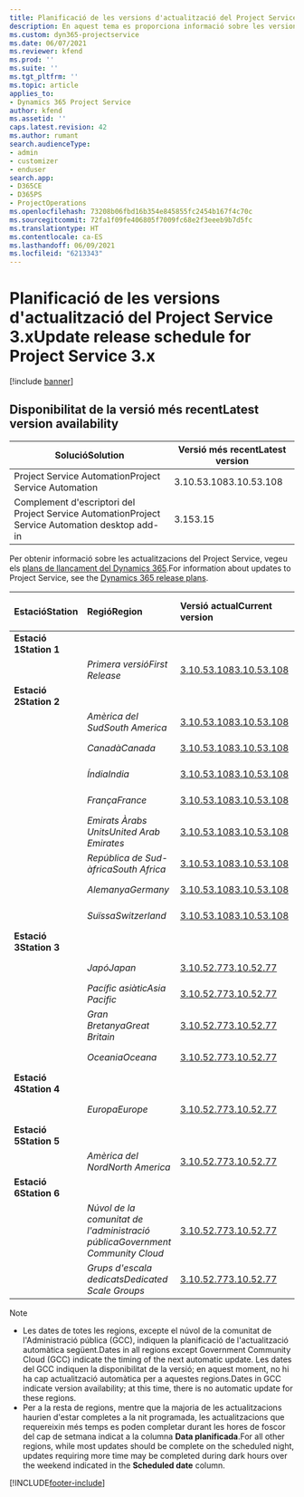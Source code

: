 ```yaml
---
title: Planificació de les versions d'actualització del Project Service 3.x
description: En aquest tema es proporciona informació sobre les versions disponibles i futures del Dynamics 365 Project Service Automation.
ms.custom: dyn365-projectservice
ms.date: 06/07/2021
ms.reviewer: kfend
ms.prod: ''
ms.suite: ''
ms.tgt_pltfrm: ''
ms.topic: article
applies_to:
- Dynamics 365 Project Service
author: kfend
ms.assetid: ''
caps.latest.revision: 42
ms.author: rumant
search.audienceType:
- admin
- customizer
- enduser
search.app:
- D365CE
- D365PS
- ProjectOperations
ms.openlocfilehash: 73208b06fbd16b354e845855fc2454b167f4c70c
ms.sourcegitcommit: 72fa1f09fe406805f7009fc68e2f3eeeb9b7d5fc
ms.translationtype: HT
ms.contentlocale: ca-ES
ms.lasthandoff: 06/09/2021
ms.locfileid: "6213343"
---
```

# <a name="update-release-schedule-for-project-service-3x"></a><span data-ttu-id="eb0e6-103">Planificació de les versions d'actualització del Project Service 3.x</span><span class="sxs-lookup"><span data-stu-id="eb0e6-103">Update release schedule for Project Service 3.x</span></span>

[!include [banner](../includes/psa-now-project-operations.md)]

## <a name="latest-version-availability"></a><span data-ttu-id="eb0e6-104">Disponibilitat de la versió més recent</span><span class="sxs-lookup"><span data-stu-id="eb0e6-104">Latest version availability</span></span>

| <span data-ttu-id="eb0e6-105">Solució</span><span class="sxs-lookup"><span data-stu-id="eb0e6-105">Solution</span></span>  | <span data-ttu-id="eb0e6-106">Versió més recent</span><span class="sxs-lookup"><span data-stu-id="eb0e6-106">Latest version</span></span> |
|-------|----|
| <span data-ttu-id="eb0e6-107">Project Service Automation</span><span class="sxs-lookup"><span data-stu-id="eb0e6-107">Project Service Automation</span></span>    | <span data-ttu-id="eb0e6-108">3.10.53.108</span><span class="sxs-lookup"><span data-stu-id="eb0e6-108">3.10.53.108</span></span> |
| <span data-ttu-id="eb0e6-109">Complement d'escriptori del Project Service Automation</span><span class="sxs-lookup"><span data-stu-id="eb0e6-109">Project Service Automation desktop add-in</span></span>                | <span data-ttu-id="eb0e6-110">3.15</span><span class="sxs-lookup"><span data-stu-id="eb0e6-110">3.15</span></span>          |

<span data-ttu-id="eb0e6-111">Per obtenir informació sobre les actualitzacions del Project Service, vegeu els [plans de llançament del Dynamics 365](/dynamics365/release-plans/).</span><span class="sxs-lookup"><span data-stu-id="eb0e6-111">For information about updates to Project Service, see the [Dynamics 365 release plans](/dynamics365/release-plans/).</span></span> 

| <span data-ttu-id="eb0e6-112">Estació</span><span class="sxs-lookup"><span data-stu-id="eb0e6-112">Station</span></span>  | <span data-ttu-id="eb0e6-113">Regió</span><span class="sxs-lookup"><span data-stu-id="eb0e6-113">Region</span></span> | <span data-ttu-id="eb0e6-114">Versió actual</span><span class="sxs-lookup"><span data-stu-id="eb0e6-114">Current version</span></span> | <span data-ttu-id="eb0e6-115">Versió següent</span><span class="sxs-lookup"><span data-stu-id="eb0e6-115">Next version</span></span> |  <span data-ttu-id="eb0e6-116">Data planificada</span><span class="sxs-lookup"><span data-stu-id="eb0e6-116">Scheduled date</span></span>
| :---   | :---   | :---   | :---   |:---   |         
|<span data-ttu-id="eb0e6-117"><strong>Estació 1</strong></span><span class="sxs-lookup"><span data-stu-id="eb0e6-117"><strong>Station 1</strong></span></span> | |  |  | |
| | <span data-ttu-id="eb0e6-118"><i>Primera versió</i></span><span class="sxs-lookup"><span data-stu-id="eb0e6-118"><i>First Release</i></span></span> | [<span data-ttu-id="eb0e6-119">3.10.53.108</span><span class="sxs-lookup"><span data-stu-id="eb0e6-119">3.10.53.108</span></span>](whats-new-ur-32.md) | <span data-ttu-id="eb0e6-120">TBD</span><span class="sxs-lookup"><span data-stu-id="eb0e6-120">TBD</span></span> | <span data-ttu-id="eb0e6-121">02 de juliol de 2021</span><span class="sxs-lookup"><span data-stu-id="eb0e6-121">July 02, 2021</span></span>
|<span data-ttu-id="eb0e6-122"><strong>Estació 2</strong></span><span class="sxs-lookup"><span data-stu-id="eb0e6-122"><strong>Station 2</strong></span></span> | |  |  | |
| | <span data-ttu-id="eb0e6-123"><i>Amèrica del Sud</i></span><span class="sxs-lookup"><span data-stu-id="eb0e6-123"><i>South America</i></span></span> | [<span data-ttu-id="eb0e6-124">3.10.53.108</span><span class="sxs-lookup"><span data-stu-id="eb0e6-124">3.10.53.108</span></span>](whats-new-ur-32.md) | <span data-ttu-id="eb0e6-125">TBD</span><span class="sxs-lookup"><span data-stu-id="eb0e6-125">TBD</span></span> | <span data-ttu-id="eb0e6-126">09 de juliol de 2021</span><span class="sxs-lookup"><span data-stu-id="eb0e6-126">July 09, 2021</span></span>
| | <span data-ttu-id="eb0e6-127"><i>Canadà</i></span><span class="sxs-lookup"><span data-stu-id="eb0e6-127"><i>Canada</i></span></span> | [<span data-ttu-id="eb0e6-128">3.10.53.108</span><span class="sxs-lookup"><span data-stu-id="eb0e6-128">3.10.53.108</span></span>](whats-new-ur-32.md) | <span data-ttu-id="eb0e6-129">TBD</span><span class="sxs-lookup"><span data-stu-id="eb0e6-129">TBD</span></span> | <span data-ttu-id="eb0e6-130">09 de juliol de 2021</span><span class="sxs-lookup"><span data-stu-id="eb0e6-130">July 09, 2021</span></span>
| | <span data-ttu-id="eb0e6-131"><i>Índia</i></span><span class="sxs-lookup"><span data-stu-id="eb0e6-131"><i>India</i></span></span> | [<span data-ttu-id="eb0e6-132">3.10.53.108</span><span class="sxs-lookup"><span data-stu-id="eb0e6-132">3.10.53.108</span></span>](whats-new-ur-32.md) | <span data-ttu-id="eb0e6-133">TBD</span><span class="sxs-lookup"><span data-stu-id="eb0e6-133">TBD</span></span> | <span data-ttu-id="eb0e6-134">09 de juliol de 2021</span><span class="sxs-lookup"><span data-stu-id="eb0e6-134">July 09, 2021</span></span>
| | <span data-ttu-id="eb0e6-135"><i>França</i></span><span class="sxs-lookup"><span data-stu-id="eb0e6-135"><i>France</i></span></span> | [<span data-ttu-id="eb0e6-136">3.10.53.108</span><span class="sxs-lookup"><span data-stu-id="eb0e6-136">3.10.53.108</span></span>](whats-new-ur-32.md) | <span data-ttu-id="eb0e6-137">TBD</span><span class="sxs-lookup"><span data-stu-id="eb0e6-137">TBD</span></span> | <span data-ttu-id="eb0e6-138">09 de juliol de 2021</span><span class="sxs-lookup"><span data-stu-id="eb0e6-138">July 09, 2021</span></span>
| | <span data-ttu-id="eb0e6-139"><i>Emirats Àrabs Units</i></span><span class="sxs-lookup"><span data-stu-id="eb0e6-139"><i>United Arab Emirates</i></span></span> | [<span data-ttu-id="eb0e6-140">3.10.53.108</span><span class="sxs-lookup"><span data-stu-id="eb0e6-140">3.10.53.108</span></span>](whats-new-ur-32.md) | <span data-ttu-id="eb0e6-141">TBD</span><span class="sxs-lookup"><span data-stu-id="eb0e6-141">TBD</span></span> | <span data-ttu-id="eb0e6-142">09 de juliol de 2021</span><span class="sxs-lookup"><span data-stu-id="eb0e6-142">July 09, 2021</span></span>
| | <span data-ttu-id="eb0e6-143"><i>República de Sud-àfrica</i></span><span class="sxs-lookup"><span data-stu-id="eb0e6-143"><i>South Africa</i></span></span> | [<span data-ttu-id="eb0e6-144">3.10.53.108</span><span class="sxs-lookup"><span data-stu-id="eb0e6-144">3.10.53.108</span></span>](whats-new-ur-32.md) | <span data-ttu-id="eb0e6-145">TBD</span><span class="sxs-lookup"><span data-stu-id="eb0e6-145">TBD</span></span> | <span data-ttu-id="eb0e6-146">09 de juliol de 2021</span><span class="sxs-lookup"><span data-stu-id="eb0e6-146">July 09, 2021</span></span>
| | <span data-ttu-id="eb0e6-147"><i>Alemanya</i></span><span class="sxs-lookup"><span data-stu-id="eb0e6-147"><i>Germany</i></span></span> | [<span data-ttu-id="eb0e6-148">3.10.53.108</span><span class="sxs-lookup"><span data-stu-id="eb0e6-148">3.10.53.108</span></span>](whats-new-ur-32.md) | <span data-ttu-id="eb0e6-149">TBD</span><span class="sxs-lookup"><span data-stu-id="eb0e6-149">TBD</span></span> | <span data-ttu-id="eb0e6-150">09 de juliol de 2021</span><span class="sxs-lookup"><span data-stu-id="eb0e6-150">July 09, 2021</span></span>
| | <span data-ttu-id="eb0e6-151"><i>Suïssa</i></span><span class="sxs-lookup"><span data-stu-id="eb0e6-151"><i>Switzerland</i></span></span> | [<span data-ttu-id="eb0e6-152">3.10.53.108</span><span class="sxs-lookup"><span data-stu-id="eb0e6-152">3.10.53.108</span></span>](whats-new-ur-32.md) | <span data-ttu-id="eb0e6-153">TBD</span><span class="sxs-lookup"><span data-stu-id="eb0e6-153">TBD</span></span> | <span data-ttu-id="eb0e6-154">09 de juliol de 2021</span><span class="sxs-lookup"><span data-stu-id="eb0e6-154">July 09, 2021</span></span>
|<span data-ttu-id="eb0e6-155"><strong>Estació 3</strong></span><span class="sxs-lookup"><span data-stu-id="eb0e6-155"><strong>Station 3</strong></span></span> | |  |  | |
| | <span data-ttu-id="eb0e6-156"><i>Japó</i></span><span class="sxs-lookup"><span data-stu-id="eb0e6-156"><i>Japan</i></span></span> | [<span data-ttu-id="eb0e6-157">3.10.52.77</span><span class="sxs-lookup"><span data-stu-id="eb0e6-157">3.10.52.77</span></span>](whats-new-ur-31.md) | [<span data-ttu-id="eb0e6-158">3.10.53.108</span><span class="sxs-lookup"><span data-stu-id="eb0e6-158">3.10.53.108</span></span>](whats-new-ur-32.md) | <span data-ttu-id="eb0e6-159">11 de juny de 2021</span><span class="sxs-lookup"><span data-stu-id="eb0e6-159">June 11, 2021</span></span>
| | <span data-ttu-id="eb0e6-160"><i>Pacífic asiàtic</i></span><span class="sxs-lookup"><span data-stu-id="eb0e6-160"><i>Asia Pacific</i></span></span> | [<span data-ttu-id="eb0e6-161">3.10.52.77</span><span class="sxs-lookup"><span data-stu-id="eb0e6-161">3.10.52.77</span></span>](whats-new-ur-31.md) | [<span data-ttu-id="eb0e6-162">3.10.53.108</span><span class="sxs-lookup"><span data-stu-id="eb0e6-162">3.10.53.108</span></span>](whats-new-ur-32.md) | <span data-ttu-id="eb0e6-163">11 de juny de 2021</span><span class="sxs-lookup"><span data-stu-id="eb0e6-163">June 11, 2021</span></span>
| | <span data-ttu-id="eb0e6-164"><i>Gran Bretanya</i></span><span class="sxs-lookup"><span data-stu-id="eb0e6-164"><i>Great Britain</i></span></span> | [<span data-ttu-id="eb0e6-165">3.10.52.77</span><span class="sxs-lookup"><span data-stu-id="eb0e6-165">3.10.52.77</span></span>](whats-new-ur-31.md) | [<span data-ttu-id="eb0e6-166">3.10.53.108</span><span class="sxs-lookup"><span data-stu-id="eb0e6-166">3.10.53.108</span></span>](whats-new-ur-32.md) | <span data-ttu-id="eb0e6-167">11 de juny de 2021</span><span class="sxs-lookup"><span data-stu-id="eb0e6-167">June 11, 2021</span></span>
| | <span data-ttu-id="eb0e6-168"><i>Oceania</i></span><span class="sxs-lookup"><span data-stu-id="eb0e6-168"><i>Oceana</i></span></span> | [<span data-ttu-id="eb0e6-169">3.10.52.77</span><span class="sxs-lookup"><span data-stu-id="eb0e6-169">3.10.52.77</span></span>](whats-new-ur-31.md) | [<span data-ttu-id="eb0e6-170">3.10.53.108</span><span class="sxs-lookup"><span data-stu-id="eb0e6-170">3.10.53.108</span></span>](whats-new-ur-32.md) | <span data-ttu-id="eb0e6-171">11 de juny de 2021</span><span class="sxs-lookup"><span data-stu-id="eb0e6-171">June 11, 2021</span></span>
|<span data-ttu-id="eb0e6-172"><strong>Estació 4</strong></span><span class="sxs-lookup"><span data-stu-id="eb0e6-172"><strong>Station 4</strong></span></span> | |  |  | |
| | <span data-ttu-id="eb0e6-173"><i>Europa</i></span><span class="sxs-lookup"><span data-stu-id="eb0e6-173"><i>Europe</i></span></span> | [<span data-ttu-id="eb0e6-174">3.10.52.77</span><span class="sxs-lookup"><span data-stu-id="eb0e6-174">3.10.52.77</span></span>](whats-new-ur-31.md) | [<span data-ttu-id="eb0e6-175">3.10.53.108</span><span class="sxs-lookup"><span data-stu-id="eb0e6-175">3.10.53.108</span></span>](whats-new-ur-32.md) | <span data-ttu-id="eb0e6-176">18 de juny de 2021</span><span class="sxs-lookup"><span data-stu-id="eb0e6-176">June 18, 2021</span></span>
|<span data-ttu-id="eb0e6-177"><strong>Estació 5</strong></span><span class="sxs-lookup"><span data-stu-id="eb0e6-177"><strong>Station 5</strong></span></span> | |  |  | |
| | <span data-ttu-id="eb0e6-178"><i>Amèrica del Nord</i></span><span class="sxs-lookup"><span data-stu-id="eb0e6-178"><i>North America</i></span></span> | [<span data-ttu-id="eb0e6-179">3.10.52.77</span><span class="sxs-lookup"><span data-stu-id="eb0e6-179">3.10.52.77</span></span>](whats-new-ur-31.md) | [<span data-ttu-id="eb0e6-180">3.10.53.108</span><span class="sxs-lookup"><span data-stu-id="eb0e6-180">3.10.53.108</span></span>](whats-new-ur-32.md) | <span data-ttu-id="eb0e6-181">25 de juny de 2021</span><span class="sxs-lookup"><span data-stu-id="eb0e6-181">June 25, 2021</span></span>
|<span data-ttu-id="eb0e6-182"><strong>Estació 6</strong></span><span class="sxs-lookup"><span data-stu-id="eb0e6-182"><strong>Station 6</strong></span></span> | |  |  | |
| | <span data-ttu-id="eb0e6-183"><i>Núvol de la comunitat de l'administració pública</i></span><span class="sxs-lookup"><span data-stu-id="eb0e6-183"><i>Government Community Cloud</i></span></span> | [<span data-ttu-id="eb0e6-184">3.10.52.77</span><span class="sxs-lookup"><span data-stu-id="eb0e6-184">3.10.52.77</span></span>](whats-new-ur-31.md) | [<span data-ttu-id="eb0e6-185">3.10.53.108</span><span class="sxs-lookup"><span data-stu-id="eb0e6-185">3.10.53.108</span></span>](whats-new-ur-32.md) | <span data-ttu-id="eb0e6-186">25 de juny de 2021</span><span class="sxs-lookup"><span data-stu-id="eb0e6-186">June 25, 2021</span></span>
| | <span data-ttu-id="eb0e6-187"><i>Grups d'escala dedicats</i></span><span class="sxs-lookup"><span data-stu-id="eb0e6-187"><i>Dedicated Scale Groups</i></span></span> | [<span data-ttu-id="eb0e6-188">3.10.52.77</span><span class="sxs-lookup"><span data-stu-id="eb0e6-188">3.10.52.77</span></span>](whats-new-ur-31.md) | [<span data-ttu-id="eb0e6-189">3.10.53.108</span><span class="sxs-lookup"><span data-stu-id="eb0e6-189">3.10.53.108</span></span>](whats-new-ur-32.md) | <span data-ttu-id="eb0e6-190">02 de juliol de 2021</span><span class="sxs-lookup"><span data-stu-id="eb0e6-190">July 02, 2021</span></span>

>[!Note]
> - <span data-ttu-id="eb0e6-191">Les dates de totes les regions, excepte el núvol de la comunitat de l'Administració pública (GCC), indiquen la planificació de l'actualització automàtica següent.</span><span class="sxs-lookup"><span data-stu-id="eb0e6-191">Dates in all regions except Government Community Cloud (GCC) indicate the timing of the next automatic update.</span></span> <span data-ttu-id="eb0e6-192">Les dates del GCC indiquen la disponibilitat de la versió; en aquest moment, no hi ha cap actualització automàtica per a aquestes regions.</span><span class="sxs-lookup"><span data-stu-id="eb0e6-192">Dates in GCC indicate version availability; at this time, there is no automatic update for these regions.</span></span>
> - <span data-ttu-id="eb0e6-193">Per a la resta de regions, mentre que la majoria de les actualitzacions haurien d'estar completes a la nit programada, les actualitzacions que requereixin més temps es poden completar durant les hores de foscor del cap de setmana indicat a la columna **Data planificada**.</span><span class="sxs-lookup"><span data-stu-id="eb0e6-193">For all other regions, while most updates should be complete on the scheduled night, updates requiring more time may be completed during dark hours over the weekend indicated in the **Scheduled date** column.</span></span>


[!INCLUDE[footer-include](../includes/footer-banner.md)]
